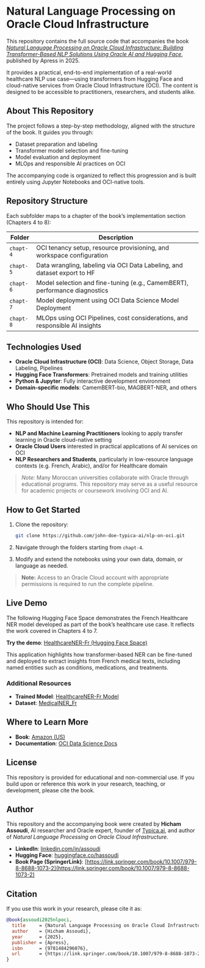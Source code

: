 # Natural Language Processing on Oracle Cloud Infrastructure

This repository contains the full source code that accompanies the book *[Natural Language Processing on Oracle Cloud Infrastructure: Building Transformer-Based NLP Solutions Using Oracle AI and Hugging Face](https://www.amazon.com/dp/1484296074)*, published by Apress in 2025.

It provides a practical, end-to-end implementation of a real-world healthcare NLP use case—using transformers from Hugging Face and cloud-native services from Oracle Cloud Infrastructure (OCI). The content is designed to be accessible to practitioners, researchers, and students alike.

## About This Repository

The project follows a step-by-step methodology, aligned with the structure of the book. It guides you through:

- Dataset preparation and labeling
- Transformer model selection and fine-tuning
- Model evaluation and deployment
- MLOps and responsible AI practices on OCI

The accompanying code is organized to reflect this progression and is built entirely using Jupyter Notebooks and OCI-native tools.

## Repository Structure

Each subfolder maps to a chapter of the book’s implementation section (Chapters 4 to 8):

| Folder     | Description                                                                 |
|------------|-----------------------------------------------------------------------------|
| `chapt-4`  | OCI tenancy setup, resource provisioning, and workspace configuration       |
| `chapt-5`  | Data wrangling, labeling via OCI Data Labeling, and dataset export to HF    |
| `chapt-6`  | Model selection and fine-tuning (e.g., CamemBERT), performance diagnostics   |
| `chapt-7`  | Model deployment using OCI Data Science Model Deployment                    |
| `chapt-8`  | MLOps using OCI Pipelines, cost considerations, and responsible AI insights |

## Technologies Used

- **Oracle Cloud Infrastructure (OCI)**: Data Science, Object Storage, Data Labeling, Pipelines  
- **Hugging Face Transformers**: Pretrained models and training utilities  
- **Python & Jupyter**: Fully interactive development environment  
- **Domain-specific models**: CamemBERT-bio, MAGBERT-NER, and others

## Who Should Use This

This repository is intended for:

- **NLP and Machine Learning Practitioners** looking to apply transfer learning in Oracle cloud-native setting
- **Oracle Cloud Users** interested in practical applications of AI services on OCI
- **NLP Researchers and Students**, particularly in low-resource language contexts (e.g. French, Arabic), and/or for Healthcare domain 

> *Note:* Many Moroccan universities collaborate with Oracle through educational programs. This repository may serve as a useful resource for academic projects or coursework involving OCI and AI.

## How to Get Started

1. Clone the repository:
   ```bash
   git clone https://github.com/john-doe-typica-ai/nlp-on-oci.git
   ```

2. Navigate through the folders starting from `chapt-4`.

3. Modify and extend the notebooks using your own data, domain, or language as needed.

> **Note:** Access to an Oracle Cloud account with appropriate permissions is required to run the complete pipeline.

## Live Demo

The following Hugging Face Space demonstrates the French Healthcare NER model developed as part of the book’s healthcare use case. It reflects the work covered in Chapters 4 to 7.

**Try the demo**: [HealthcareNER-Fr (Hugging Face Space)](https://huggingface.co/spaces/TypicaAI/HealthcareNER-Fr)

This application highlights how transformer-based NER can be fine-tuned and deployed to extract insights from French medical texts, including named entities such as conditions, medications, and treatments.

### Additional Resources

- **Trained Model**: [HealthcareNER-Fr Model](https://huggingface.co/TypicaAI/HealthcareNER-Fr)  
- **Dataset**: [MedicalNER_Fr](https://huggingface.co/datasets/TypicaAI/MedicalNER_Fr)

## Where to Learn More

- **Book**: [Amazon (US)](https://www.amazon.com/dp/1484296074)  
- **Documentation**: [OCI Data Science Docs](https://docs.oracle.com/en-us/iaas/data-science/)

## License

This repository is provided for educational and non-commercial use. If you build upon or reference this work in your research, teaching, or development, please cite the book.

## Author

This repository and the accompanying book were created by **Hicham Assoudi**, AI researcher and Oracle expert, founder of [Typica.ai](https://typica.ai), and author of *Natural Language Processing on Oracle Cloud Infrastructure*.

- **LinkedIn**: [linkedin.com/in/assoudi](https://www.linkedin.com/in/assoudi)  
- **Hugging Face**: [huggingface.co/hassoudi](https://huggingface.co/hassoudi)  
- **Book Page (SpringerLink)**: [https://link.springer.com/book/10.1007/979-8-8688-1073-2](https://link.springer.com/book/10.1007/979-8-8688-1073-2)

## Citation

If you use this work in your research, please cite it as:

```bibtex
@book{assoudi2025nlpoci,
  title     = {Natural Language Processing on Oracle Cloud Infrastructure: Building Transformer-Based NLP Solutions Using Oracle AI and Hugging Face},
  author    = {Hicham Assoudi},
  year      = {2025},
  publisher = {Apress},
  isbn      = {9781484296076},
  url       = {https://link.springer.com/book/10.1007/979-8-8688-1073-2}
}
```

